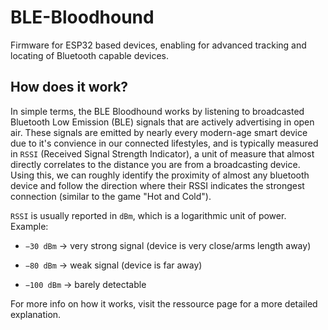 # BLE-Bloodhound
Firmware for ESP32 based devices, enabling for advanced tracking and locating of Bluetooth capable devices.

## How does it work?
In simple terms, the BLE Bloodhound works by listening to broadcasted Bluetooth Low Emission (BLE) signals that are actively advertising in open air. These signals are emitted by nearly every modern-age smart device due to it's convience in our connected lifestyles, and is typically measured in `RSSI` (Received Signal Strength Indicator), a unit of measure that almost directly correlates to the distance you are from a broadcasting device. Using this, we can roughly identify the proximity of almost any bluetooth device and follow the direction where their RSSI indicates the strongest connection (similar to the game "Hot and Cold").

`RSSI` is usually reported in `dBm`, which is a logarithmic unit of power.
Example:

 - `−30 dBm` → very strong signal (device is very close/arms length away)

 - `−80 dBm` → weak signal (device is far away)

 - `−100 dBm` → barely detectable

For more info on how it works, visit the ressource page for a more detailed explanation.
